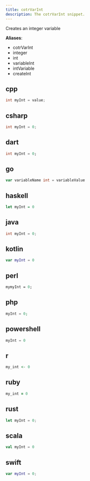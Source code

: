 ```yaml
---
title: cotrVarInt
description: The cotrVarInt snippet.
---
```


Creates an integer variable

**Aliases**:
- cotrVarInt
- integer
- int
- variableInt
- intVariable
- createInt

## cpp
```cpp
int myInt = value;
```

## csharp
```csharp
int myInt = 0;
```

## dart
```dart
int myInt = 0;
```

## go
```go
var variableName int = variableValue
```

## haskell
```haskell
let myInt = 0
```

## java
```java
int myInt = 0;
```

## kotlin
```kotlin
var myInt = 0
```

## perl
```perl
mymyInt = 0;
```

## php
```php
myInt = 0;
```

## powershell
```powershell
myInt = 0
```

## r
```r
my_int <- 0
```

## ruby
```ruby
my_int = 0
```

## rust
```rust
let myInt = 0;
```

## scala
```scala
val myInt = 0
```

## swift
```swift
var myInt = 0;
```

